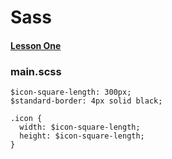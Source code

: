 # Sass
#### [Lesson One](https://www.codecademy.com/courses/learn-sass/lessons/hello-sass/exercises/sass-generalizations?action=lesson_resume)
### main.scss
```
$icon-square-length: 300px;
$standard-border: 4px solid black;

.icon {
  width: $icon-square-length;
  height: $icon-square-length;
}
```

